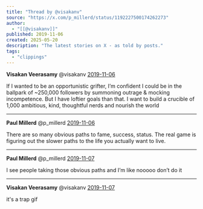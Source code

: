```yaml
---
title: "Thread by @visakanv"
source: "https://x.com/p_millerd/status/1192227500174262273"
author:
  - "[[@visakanv]]"
published: 2019-11-06
created: 2025-05-20
description: "The latest stories on X - as told by posts."
tags:
  - "clippings"
---
```

**Visakan Veerasamy** @visakanv [2019-11-06](https://x.com/visakanv/status/1192140714785660928)

If I wanted to be an opportunistic grifter, I’m confident I could be in the ballpark of ~250,000 followers by summoning outrage & mocking incompetence. But I have loftier goals than that. I want to build a crucible of 1,000 ambitious, kind, thoughtful nerds and nourish the world

---

**Paul Millerd** @p\_millerd [2019-11-06](https://x.com/p_millerd/status/1192227500174262273)

There are so many obvious paths to fame, success, status. The real game is figuring out the slower paths to the life you actually want to live.

---

**Paul Millerd** @p\_millerd [2019-11-07](https://x.com/p_millerd/status/1192231506648780800)

I see people taking those obvious paths and I’m like nooooo don’t do it

---

**Visakan Veerasamy** @visakanv [2019-11-07](https://x.com/visakanv/status/1192235002655735808)

it's a trap gif